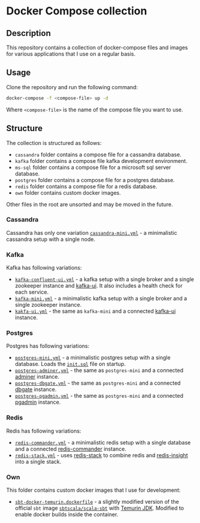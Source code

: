 # Docker Compose collection

## Description

This repository contains a collection of docker-compose files and images for various applications
that I use on a regular basis.

## Usage

Clone the repository and run the following command:

```zsh
docker-compose -f <compose-file> up -d
```

Where `<compose-file>` is the name of the compose file you want to use.

## Structure

The collection is structured as follows:

- `cassandra` folder contains a compose file for a cassandra database.
- `kafka` folder contains a compose file kafka development environment.
- `ms-sql` folder contains a compose file for a microsoft sql server database.
- `postgres` folder contains a compose file for a postgres database.
- `redis` folder contains a compose file for a redis database.
- `own` folder contains custom docker images.

Other files in the root are unsorted and may be moved in the future.

### Cassandra

Cassandra has only one variation [`cassandra-mini.yml`](cassandra/cassandra-mini.yml) -
a minimalistic cassandra setup with a single node.

### Kafka

Kafka has following variations:

- [`kafka-confluent-ui.yml`](kafka/kafka-confluent-ui.yml) - a kafka setup with a single broker and a single zookeeper instance and [kafka-ui]. It also includes a health check for
each service.
- [`kafka-mini.yml`](kafka/kafka-mini.yml) - a minimalistic kafka setup with a single broker and a single zookeeper instance.
- [`kakfa-ui.yml`](kafka/kafka-ui.yml) - the same as `kafka-mini` and a connected [kafka-ui] instance.

### Postgres

Postgres has following variations:

- [`postgres-mini.yml`](postgres/postgres-mini.yml) - a minimalistic postgres setup with a single database. Loads the [`init.sql`](postgres/sql/init.sql) file on startup.
- [`postgres-adminer.yml`](postgres/postgres-adminer.yml) - the same as `postgres-mini` and a connected [adminer] instance.
- [`postgres-dbgate.yml`](postgres/postgres-dbgate.yml) - the same as `postgres-mini` and a connected [dbgate] instance.
- [`postgres-pgadmin.yml`](postgres/postgres-pgadmin.yml) - the same as `postgres-mini` and a connected [pgadmin] instance.

### Redis

Redis has following variations:

- [`redis-commander.yml`](redis/redis-mini.yml) - a minimalistic redis setup with a single database and a connected [redis-commander] instance.
- [`redis-stack.yml`](redis/redis-stack.yml) - uses [redis-stack] to combine redis and [redis-insight] into a single stack.

### Own

This folder contains custom docker images that I use for development:

- [`sbt-docker-temurin.dockerfile`](own/sbt-docker-temurin.dockerfile) - a slightly modified version of the official `sbt` image [`sbtscala/scala-sbt`](https://hub.docker.com/r/sbtscala/scala-sbt) with [Temurin JDK]. Modified to
enable docker builds inside the container.

[kafka-ui]: https://docs.kafka-ui.provectus.io/overview/getting-started
[adminer]: https://www.adminer.org/
[redis-commander]: https://github.com/joeferner/redis-commander
[redis-stack]: https://redis.io/docs/about/about-stack/
[redis-insight]: https://redislabs.com/redis-enterprise/redis-insight/
[dbgate]: https://dbgate.org/
[pgadmin]: https://www.pgadmin.org/
[Temurin JDK]: https://adoptium.net/
